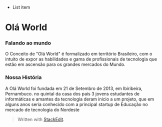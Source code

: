 ﻿ - List item

# Olá World  

### Falando ao mundo

O Conceito de "Olá World" é formalizado em território Brasileiro, com o intuito de expor as habilidades e gama de profissionais de tecnologia que estão em ascensão para os grandes mercados do Mundo. 

### Nossa História 
A Olá World foi fundada em 21 de Setembro de 2013, em Ibiribeira, Pernambuco. no quintal da casa dos pais 3 jovens estudantes de informáticas e amantes da tecnologia deram inicio a um projeto, que em alguns anos seria conhecido com a principal startup de Educação no mercado de tecnologia do Nordeste 
> Written with [StackEdit](https://stackedit.io/).
